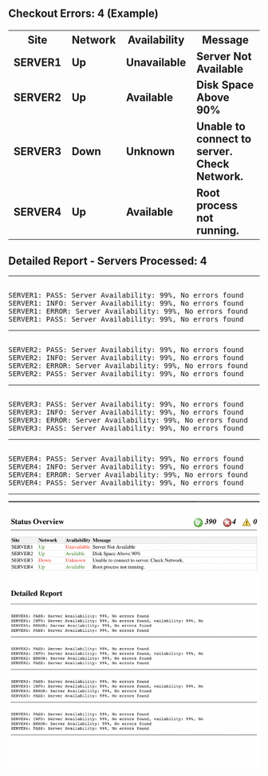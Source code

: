 <h2><br>
        Checkout Errors: 4 (Example)
<table>
        <tr>
      <th style="width: 11%;">Site</th>
      <th style="width: 11%;">Network</th>
      <th style="width: 11%;">Availability</th>
      <th style="width: 67%;">Message</th>
        </tr>
        <tr>
            <td>SERVER1</td>
             <td class="status-green">Up</td>
            <td class="status-red">Unavailable</td>
            <td>Server Not Available</td>
        </tr>
        <tr>
            <td>SERVER2</td>
            <td class="status-green">Up</td>
            <td class="status-green">Available</td>
            <td>Disk Space Above 90%</td>
        </tr>
        <tr>
            <td>SERVER3</td>
            <td class="status-red">Down</td>
            <td class="status-red">Unknown</td>
            <td>Unable to connect to server. Check Network.</td>
        </tr>
        <tr>
            <td>SERVER4</td>
            <td class="status-green">Up</td>
            <td class="status-green">Available</td>
            <td>Root process not running.</td>
        </tr>
    </table>
<h2>Detailed Report - Servers Processed: 4 </h2>
<hr>
<pre><div>
SERVER1: PASS: Server Availability: 99%, No errors found
SERVER1: INFO: Server Availability: 99%, No errors found
SERVER1: ERROR: Server Availability: 99%, No errors found
SERVER1: PASS: Server Availability: 99%, No errors found
</pre></div><hr>
<pre><div>
SERVER2: PASS: Server Availability: 99%, No errors found
SERVER2: INFO: Server Availability: 99%, No errors found
SERVER2: ERROR: Server Availability: 99%, No errors found
SERVER2: PASS: Server Availability: 99%, No errors found
</pre></div><hr>
    <pre><div>
SERVER3: PASS: Server Availability: 99%, No errors found
SERVER3: INFO: Server Availability: 99%, No errors found
SERVER3: ERROR: Server Availability: 99%, No errors found
SERVER3: PASS: Server Availability: 99%, No errors found
</pre></div><hr>
    <pre><div>
SERVER4: PASS: Server Availability: 99%, No errors found
SERVER4: INFO: Server Availability: 99%, No errors found
SERVER4: ERROR: Server Availability: 99%, No errors found
SERVER4: PASS: Server Availability: 99%, No errors found
</pre></div><hr>

<a href="page.html"><img src="checkout_example_image.png"></a>
